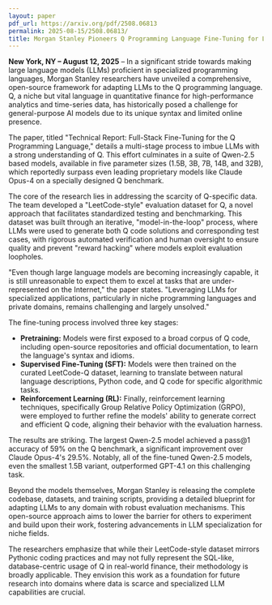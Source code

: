 ```yaml
---
layout: paper
pdf_url: https://arxiv.org/pdf/2508.06813
permalink: 2025-08-15/2508.06813/
title: Morgan Stanley Pioneers Q Programming Language Fine-Tuning for LLMs
---
```




**New York, NY – August 12, 2025** – In a significant stride towards making large language models (LLMs) proficient in specialized programming languages, Morgan Stanley researchers have unveiled a comprehensive, open-source framework for adapting LLMs to the Q programming language. Q, a niche but vital language in quantitative finance for high-performance analytics and time-series data, has historically posed a challenge for general-purpose AI models due to its unique syntax and limited online presence.

The paper, titled "Technical Report: Full-Stack Fine-Tuning for the Q Programming Language," details a multi-stage process to imbue LLMs with a strong understanding of Q. This effort culminates in a suite of Qwen-2.5 based models, available in five parameter sizes (1.5B, 3B, 7B, 14B, and 32B), which reportedly surpass even leading proprietary models like Claude Opus-4 on a specially designed Q benchmark.

The core of the research lies in addressing the scarcity of Q-specific data. The team developed a "LeetCode-style" evaluation dataset for Q, a novel approach that facilitates standardized testing and benchmarking. This dataset was built through an iterative, "model-in-the-loop" process, where LLMs were used to generate both Q code solutions and corresponding test cases, with rigorous automated verification and human oversight to ensure quality and prevent "reward hacking" where models exploit evaluation loopholes.

"Even though large language models are becoming increasingly capable, it is still unreasonable to expect them to excel at tasks that are under-represented on the Internet," the paper states. "Leveraging LLMs for specialized applications, particularly in niche programming languages and private domains, remains challenging and largely unsolved."

The fine-tuning process involved three key stages:

*   **Pretraining:** Models were first exposed to a broad corpus of Q code, including open-source repositories and official documentation, to learn the language's syntax and idioms.
*   **Supervised Fine-Tuning (SFT):** Models were then trained on the curated LeetCode-Q dataset, learning to translate between natural language descriptions, Python code, and Q code for specific algorithmic tasks.
*   **Reinforcement Learning (RL):** Finally, reinforcement learning techniques, specifically Group Relative Policy Optimization (GRPO), were employed to further refine the models' ability to generate correct and efficient Q code, aligning their behavior with the evaluation harness.

The results are striking. The largest Qwen-2.5 model achieved a pass@1 accuracy of 59% on the Q benchmark, a significant improvement over Claude Opus-4's 29.5%. Notably, all of the fine-tuned Qwen-2.5 models, even the smallest 1.5B variant, outperformed GPT-4.1 on this challenging task.

Beyond the models themselves, Morgan Stanley is releasing the complete codebase, datasets, and training scripts, providing a detailed blueprint for adapting LLMs to any domain with robust evaluation mechanisms. This open-source approach aims to lower the barrier for others to experiment and build upon their work, fostering advancements in LLM specialization for niche fields.

The researchers emphasize that while their LeetCode-style dataset mirrors Pythonic coding practices and may not fully represent the SQL-like, database-centric usage of Q in real-world finance, their methodology is broadly applicable. They envision this work as a foundation for future research into domains where data is scarce and specialized LLM capabilities are crucial.